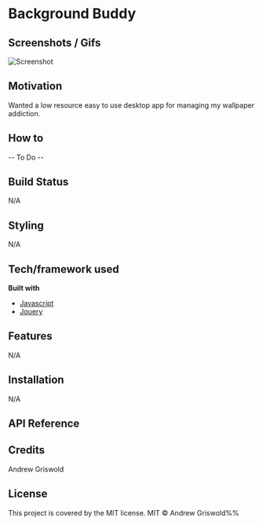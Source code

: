 # Background Buddy
 ## Screenshots / Gifs
 ![Screenshot](/assets/images/screenshot.png)

 ## Motivation
 Wanted a low resource easy to use desktop app for managing my wallpaper addiction.
 
 ## How to
-- To Do --

## Build Status
 N/A

 ## Styling
 N/A

 ## Tech/framework used
 <b> Built with </b>
 - [Javascript](https://www.javascript.com/)
 - [Jquery](https://jquery.com/)

## Features
 N/A

 ## Installation
 N/A

 ## API Reference

 ## Credits
 Andrew Griswold

 ## License
 This project is covered by the MIT license.
 MIT © Andrew Griswold%%
